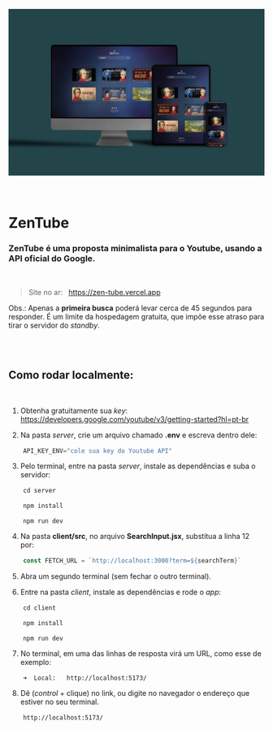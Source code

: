 ![screeshot](./images-readme/screenshot.jpg)  
<br><br>

# ZenTube
### ZenTube é uma proposta  minimalista para o Youtube, usando a API oficial do Google.

<br>

>Site no ar: &nbsp; https://zen-tube.vercel.app

Obs.: Apenas a **primeira busca** poderá levar cerca de 45 segundos para responder. É um limite da hospedagem gratuita, que impõe esse atraso para tirar o servidor do _standby_.

<br><br>

## Como rodar localmente:

<br>

1. Obtenha gratuitamente sua _key_: &nbsp; https://developers.google.com/youtube/v3/getting-started?hl=pt-br

2. Na pasta _server_, crie um arquivo chamado **.env** e escreva dentro dele:
```javascript
    API_KEY_ENV="cole sua key do Youtube API"
```
3. Pelo terminal, entre na pasta _server_, instale as dependências e suba o servidor:
```
    cd server
```
```
    npm install
```
```
    npm run dev
```

4. Na pasta **client/src**, no arquivo **SearchInput.jsx**, substitua a linha 12 por:
```javascript
    const FETCH_URL = `http://localhost:3000?term=${searchTerm}`
```
5. Abra um segundo terminal (sem fechar o outro terminal).

6. Entre na pasta _client_, instale as dependências e rode o _app_:
```
    cd client
```
```
    npm install
```
```
    npm run dev
``` 
7. No terminal, em uma das linhas de resposta virá um URL, como esse de exemplo:
```
    ➜  Local:   http://localhost:5173/
```
8. Dê (_control_ + clique) no link, ou digite no navegador o endereço que estiver no seu terminal.
```
    http://localhost:5173/
```
